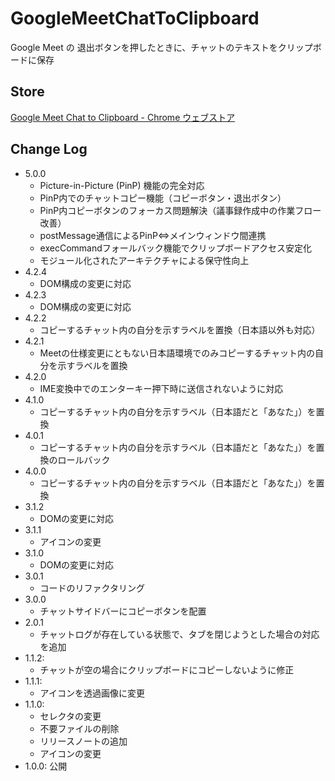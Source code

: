 # GoogleMeetChatToClipboard

Google Meet の 退出ボタンを押したときに、チャットのテキストをクリップボードに保存

## Store

[Google Meet Chat to Clipboard - Chrome ウェブストア](https://chromewebstore.google.com/detail/google-meet-chat-to-clipb/djoaekihkgkgcgckfjakaekoiplcpoec)

## Change Log

- 5.0.0
  * Picture-in-Picture (PinP) 機能の完全対応
  * PinP内でのチャットコピー機能（コピーボタン・退出ボタン）
  * PinP内コピーボタンのフォーカス問題解決（議事録作成中の作業フロー改善）
  * postMessage通信によるPinP⇔メインウィンドウ間連携
  * execCommandフォールバック機能でクリップボードアクセス安定化
  * モジュール化されたアーキテクチャによる保守性向上
- 4.2.4
  * DOM構成の変更に対応
- 4.2.3
  * DOM構成の変更に対応
- 4.2.2
  * コピーするチャット内の自分を示すラベルを置換（日本語以外も対応）
- 4.2.1
  * Meetの仕様変更にともない日本語環境でのみコピーするチャット内の自分を示すラベルを置換
- 4.2.0
  * IME変換中でのエンターキー押下時に送信されないように対応
- 4.1.0
  * コピーするチャット内の自分を示すラベル（日本語だと「あなた」）を置換
- 4.0.1
  * コピーするチャット内の自分を示すラベル（日本語だと「あなた」）を置換のロールバック
- 4.0.0
  * コピーするチャット内の自分を示すラベル（日本語だと「あなた」）を置換
- 3.1.2
  * DOMの変更に対応
- 3.1.1
  * アイコンの変更
- 3.1.0
  * DOMの変更に対応
- 3.0.1
  * コードのリファクタリング
- 3.0.0
  * チャットサイドバーにコピーボタンを配置
- 2.0.1
  * チャットログが存在している状態で、タブを閉じようとした場合の対応を追加
- 1.1.2:
  * チャットが空の場合にクリップボードにコピーしないように修正
- 1.1.1:
  * アイコンを透過画像に変更
- 1.1.0: 
  * セレクタの変更
  * 不要ファイルの削除
  * リリースノートの追加
  * アイコンの変更
- 1.0.0: 公開